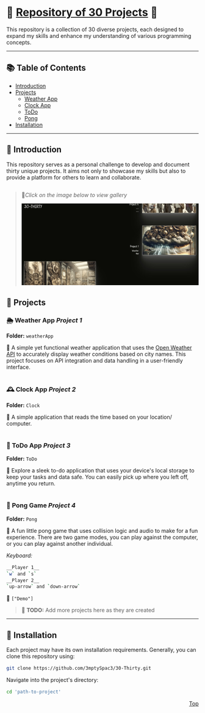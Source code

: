 
# 🚀<span id="top"> [Repository of 30 Projects](https://3mptyspac3.github.io/30-Thirty/) </span> 🚀

This repository is a collection of 30 diverse projects, each designed to expand my skills and enhance my understanding of various programming concepts. 

---

## 📚 Table of Contents

- [Introduction](#-introduction)
- [Projects](#-projects)
  - [Weather App](#project1)
  - [Clock App](#project2)
  - [ToDo](#project3)
  - [Pong](#project4)
- [Installation](#-installation)

---

## 🌟 Introduction

This repository serves as a personal challenge to develop and document thirty unique projects. It aims not only to showcase my skills but also to provide a platform for others to learn and collaborate.

## 

> 🔻*Click on the image below to view gallery*
>
> [![30-Thirty](https://github.com/3mptySpac3/30-Thirty/blob/main/Thumbnail.jpg?raw=true)](https://3mptyspac3.github.io/30-Thirty/)

## 📁 Projects

### <span id="project1"> 🌦 Weather App *Project 1* </span>
**Folder:** `weatherApp`

🔗 A simple yet functional weather application that uses the [Open Weather API](https://openweathermap.org/) to accurately display weather conditions based on city names. This project focuses on API integration and data handling in a user-friendly interface.

#

### <span id="project2">🕰️ Clock App *Project 2*</span>
**Folder:** `Clock`

🔗 A simple application that reads the time based on your location/ computer.

#

###  <span id="project3"> 📝 ToDo App *Project 3* </span>

**Folder:** `ToDo`

🔗 Explore a sleek to-do application that uses your device's local storage to keep your tasks and data safe. You can easily pick up where you left off, anytime you return.

#

###  <span id="project4"> 📝 Pong Game *Project 4* </span>

**Folder:** `Pong`

🔗 A fun little pong game that uses collision logic and audio to make for a fun experience. There are two game modes, you can play against the computer, or you can play against another individual.

_Keyboard:_
```bash
__Player 1__
`w` and `s`
__Player 2__
`up-arrow` and `down-arrow`
```

🎥 
`["Demo"]`

> 📝 **TODO:** Add more projects here as they are created

---

## 🔧 Installation

Each project may have its own installation requirements. Generally, you can clone this repository using:

```bash
git clone https://github.com/3mptySpac3/30-Thirty.git
```

Navigate into the project's directory:
```bash
cd 'path-to-project'
```

<p align="right">
  <a href="#top">Top</a>
</p>


